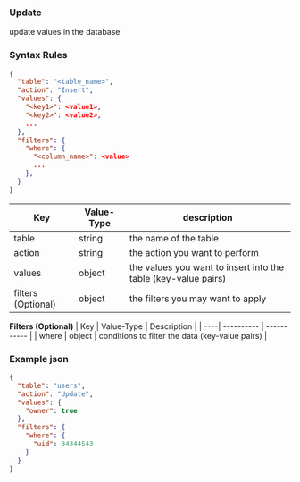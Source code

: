 ### Update
update values in the database

### Syntax Rules
```json
{
  "table": "<table_name>",
  "action": "Insert",
  "values": {
    "<key1>": <value1>,
    "<key2>": <value2>,
    ...
  },
  "filters": {
    "where": {
      "<column_name>": <value>
      ...
    },
  }
}
```

| Key | Value-Type | description |
|-----|------------|-------------|
| table | string | the name of the table |
| action | string | the action you want to perform |
| values | object | the values you want to insert into the table (key-value pairs)
| filters (Optional) | object | the filters you may want to apply |

**Filters (Optional)**
| Key | Value-Type | Description |
| ----| ---------- | ----------- |
| where | object | conditions to filter the data (key-value pairs) |

### Example json
```json
{
  "table": "users",
  "action": "Update",
  "values": {
    "owner": true
  },
  "filters": {
    "where": {
      "uid": 34344543
    }
  }
}
```
